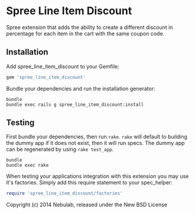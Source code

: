 Spree Line Item Discount
=======================

Spree extension that adds the ability to create a different discount in
percentage for each item in the cart with the same coupon code.

Installation
------------

Add spree_line_item_discount to your Gemfile:

```ruby
gem 'spree_line_item_discount'
```

Bundle your dependencies and run the installation generator:

```shell
bundle
bundle exec rails g spree_line_item_discount:install
```

Testing
-------

First bundle your dependencies, then run `rake`. `rake` will default to building the dummy app if it does not exist, then it will run specs. The dummy app can be regenerated by using `rake test_app`.

```shell
bundle
bundle exec rake
```

When testing your applications integration with this extension you may use it's factories.
Simply add this require statement to your spec_helper:

```ruby
require 'spree_line_item_discount/factories'
```

Copyright (c) 2014 Nebulab, released under the New BSD License
